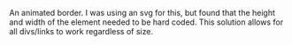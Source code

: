 An animated border. I was using an svg for this, but found that the height and width of the element needed to be hard coded. This solution allows for all divs/links to work regardless of size. 
